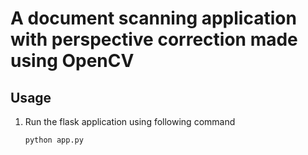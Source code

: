 #   A document scanning application with perspective correction made using OpenCV

##  Usage
1. Run the flask application using following command  
   ```bash
   python app.py
   ```